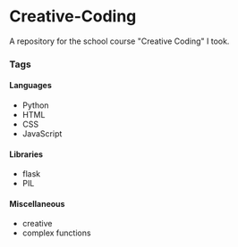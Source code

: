 # Creative-Coding
A repository for the school course "Creative Coding" I took.

### Tags

#### Languages
- Python
- HTML
- CSS
- JavaScript

#### Libraries
- flask
- PIL

#### Miscellaneous
- creative
- complex functions
